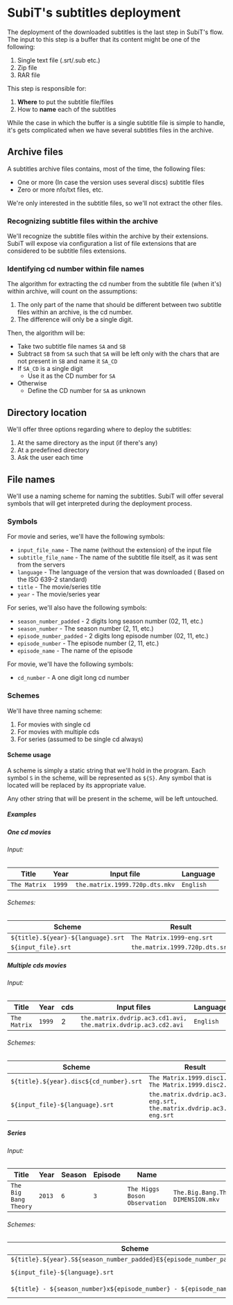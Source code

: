 # SubiT's subtitles deployment

The deployment of the downloaded subtitles is the last step in SubiT's flow.
The input to this step is a buffer that its content might be one of the 
following:

1. Single text file (.srt/.sub etc.)
2. Zip file
3. RAR file

This step is responsible for:

1. **Where** to put the subtitle file/files
2. How to **name** each of the subtitles

While the case in which the buffer is a single subtitle file is simple to 
handle, it's gets complicated when we have several subtitles files in the
archive.

## Archive files

A subtitles archive files contains, most of the time, the following files:

- One or more (In case the version uses several discs) subtitle files
- Zero or more nfo/txt files, etc.

We're only interested in the subtitle files, so we'll not extract the other 
files. 

### Recognizing subtitle files within the archive

We'll recognize the subtitle files within the archive by their extensions. SubiT
will expose via configuration a list of file extensions that are considered to
be subtitle files extensions.

### Identifying cd number within file names

The algorithm for extracting the cd number from the subtitle file (when it's)
within archive, will count on the assumptions:

1. The only part of the name that should be different between two subtitle files
within an archive, is the cd number.
2. The difference will only be a single digit.

Then, the algorithm will be:

- Take two subtitle file names `SA` and `SB`
- Subtract `SB` from `SA` such that `SA` will be left only with the chars 
that are not present in `SB` and name it `SA_CD`
- If `SA_CD` is a single digit
    - Use it as the CD number for `SA`
- Otherwise
    - Define the CD number for `SA` as unknown

## Directory location

We'll offer three options regarding where to deploy the subtitles:

1. At the same directory as the input (if there's any)
2. At a predefined directory
3. Ask the user each time

## File names

We'll use a naming scheme for naming the subtitles. SubiT will offer several 
symbols that will get interpreted during the deployment process. 

### Symbols

For movie and series, we'll have the following symbols:

- `input_file_name` - The name (without the extension) of the input file
- `subtitle_file_name` - The name of the subtitle file itself, as it was 
sent from the servers
- `language` - The language of the version that was downloaded (
Based on the ISO 639-2 standard)
- `title` - The movie/series title
- `year` - The movie/series year

For series, we'll also have the following symbols:

- `season_number_padded` - 2 digits long season number (02, 11, etc.)
- `season_number` - The season number (2, 11, etc.)
- `episode_number_padded` - 2 digits long episode number (02, 11, etc.)
- `episode_number` - The episode number (2, 11, etc.)
- `episode_name` - The name of the episode

For movie, we'll have the following symbols:

- `cd_number` - A one digit long cd number

### Schemes

We'll have three naming scheme:

1. For movies with single cd
2. For movies with multiple cds
3. For series (assumed to be single cd always)

#### Scheme usage

A scheme is simply a static string that we'll hold in the program. Each symbol
`S` in the scheme, will be represented as `${S}`. Any symbol that is located
will be replaced by its appropriate value.

Any other string that will be present in the scheme, will be left untouched.

##### Examples

##### One cd movies

###### Input:

|    Title     |  Year  |           Input file           |  Language |
|--------------|--------|--------------------------------|-----------|
| `The Matrix` | `1999` | `the.matrix.1999.720p.dts.mkv` | `English` |

###### Schemes:

|               Scheme               |             Result             |
|------------------------------------|--------------------------------|
| `${title}.${year}-${language}.srt` | `The Matrix.1999-eng.srt`      |
| `${input_file}.srt`                | `the.matrix.1999.720p.dts.srt` |

##### Multiple cds movies

###### Input:

|    Title     |  Year  | cds |                               Input files                                |  Language |
|--------------|--------|-----|--------------------------------------------------------------------------|-----------|
| `The Matrix` | `1999` |   2 | `the.matrix.dvdrip.ac3.cd1.avi, the.matrix.dvdrip.ac3.cd2.avi` | `English` |

###### Schemes:

|                  Scheme                 |                                 Result                                 |
|-----------------------------------------|------------------------------------------------------------------------|
| `${title}.${year}.disc${cd_number}.srt` | `The Matrix.1999.disc1.srt, The Matrix.1999.disc2.srt`                 |
| `${input_file}-${language}.srt`         | `the.matrix.dvdrip.ac3.cd1-eng.srt, the.matrix.dvdrip.ac3.cd2-eng.srt` |

##### Series

###### Input:

|         Title         |  Year  | Season | Episode |              Name             |                         Input file                        | Language |
|-----------------------|--------|--------|---------|-------------------------------|-----------------------------------------------------------|----------|
| `The Big Bang Theory` | `2013` | `6`    | `3`     | `The Higgs Boson Observation` | `The.Big.Bang.Theory.S06E03.720p.HDTV.X264-DIMENSION.mkv` | `Hebrew` |

###### Schemes:

|                                  Scheme                                  |                             Result                            |
|--------------------------------------------------------------------------|---------------------------------------------------------------|
| `${title}.${year}.S${season_number_padded}E${episode_number_padded}.srt` | `The Big Bang Theory.2013.S06E03.srt`                         |
| `${input_file}-${language}.srt`                                          | `The.Big.Bang.Theory.S06E03.720p.HDTV.X264-DIMENSION-heb.srt` |
| `${title} - ${season_number}x${episode_number} - ${episode_name}.srt`    | `The Big Bang Theory - 6x3 - The Higgs Boson Observation.srt` |

